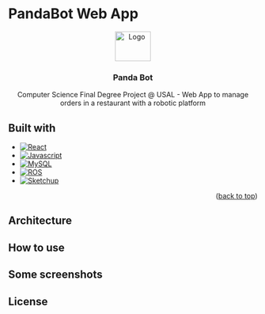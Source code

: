 <a name="readme-top"></a>
# PandaBot Web App
<p align="center">
  <a href="https://example.com/">
    <img src="https://user-images.githubusercontent.com/61872281/232701262-0c26c032-9d90-40fb-b135-7dabffcd95cb.png" alt="Logo" width=72 height=60>
  </a>

  <h3 align="center">Panda Bot</h3>

  <p align="center">
    Computer Science Final Degree Project @ USAL - Web App to manage orders in a restaurant with a robotic platform
    <br>
  </p>
</p>

## Built with

* [![React][React.js]][React-url]
* [![Javascript][Javascript]][Javascript-url]
* [![MySQL][MySQL]][MySQL-url]
* [![ROS][ROS]][ROS-url]
* [![Sketchup][Sketchup]][Sketchup-url]

<p align="right">(<a href="#readme-top">back to top</a>)</p>

## Architecture

## How to use

## Some screenshots

## License


[React.js]: https://img.shields.io/badge/React-20232A?style=for-the-badge&logo=react&logoColor=61DAFB
[React-url]: https://reactjs.org/
[Javascript]: https://img.shields.io/badge/Javascript-323330?style=for-the-badge&logo=javascript&logoColor=F0DB4F
[Javascript-url]:https://developer.mozilla.org/es/docs/Web/JavaScript
[MySQL]:https://img.shields.io/badge/MySql-00758F?style=for-the-badge&logo=mysql&logoColor=F29111
[MySQL-url]:https://www.mysql.com/
[ROS]: https://img.shields.io/badge/ROS-FFFFFF?style=for-the-badge&logo=ros&logoColor=212e4a
[ROS-url]: https://ros.org/
[Sketchup]: https://img.shields.io/badge/Sketchup-FFFFFF?style=for-the-badge&logo=sketchup&logoColor=212e4a
[Sketchup-url]: https://www.sketchup.com/es
